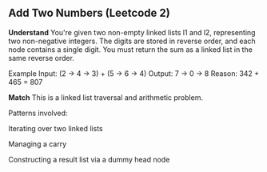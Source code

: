 ## Add Two Numbers (Leetcode 2)
**Understand**
You're given two non-empty linked lists l1 and l2, representing two non-negative integers.
The digits are stored in reverse order, and each node contains a single digit.
You must return the sum as a linked list in the same reverse order.

Example
Input: (2 → 4 → 3) + (5 → 6 → 4)
Output: 7 → 0 → 8
Reason: 342 + 465 = 807

**Match**
This is a linked list traversal and arithmetic problem.

Patterns involved:

Iterating over two linked lists

Managing a carry

Constructing a result list via a dummy head node

